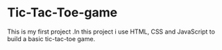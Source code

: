 # Tic-Tac-Toe-game
This is my first project .In this project i use HTML, CSS and JavaScript to build a basic tic-tac-toe game.
